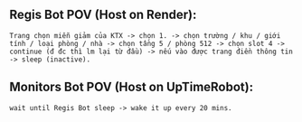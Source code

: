 ## Regis Bot POV (Host on Render):

    Trang chọn miễn giảm của KTX -> chọn 1. -> chọn trường / khu / giới tính / loại phòng / nhà -> chọn tầng 5 / phòng 512 -> chọn slot 4 -> continue (đ đc thì lm lại từ đầu) -> nếu vào được trang điền thông tin -> sleep (inactive).

## Monitors Bot POV (Host on UpTimeRobot):

    wait until Regis Bot sleep -> wake it up every 20 mins.
